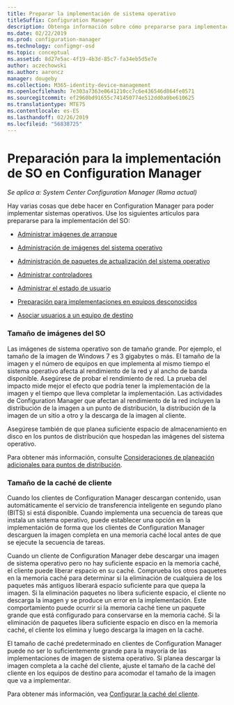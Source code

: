 ```yaml
---
title: Preparar la implementación de sistema operativo
titleSuffix: Configuration Manager
description: Obtenga información sobre cómo prepararse para implementaciones de sistema operativo en Configuration Manager.
ms.date: 02/22/2019
ms.prod: configuration-manager
ms.technology: configmgr-osd
ms.topic: conceptual
ms.assetid: 8d27e5ac-4f19-4b3d-85c7-fa34eb5d5e7e
author: aczechowski
ms.author: aaroncz
manager: dougeby
ms.collection: M365-identity-device-management
ms.openlocfilehash: 7e303a7363e0641210cc7c6e436546d864fe0571
ms.sourcegitcommit: ef2960bd91655c741450774e512dd0a9be610625
ms.translationtype: MTE75
ms.contentlocale: es-ES
ms.lasthandoff: 02/26/2019
ms.locfileid: "56838725"
---
```

# <a name="prepare-for-os-deployment-in-configuration-manager"></a>Preparación para la implementación de SO en Configuration Manager

*Se aplica a: System Center Configuration Manager (Rama actual)*

Hay varias cosas que debe hacer en Configuration Manager para poder implementar sistemas operativos. Use los siguientes artículos para prepararse para la implementación del SO:  

-   [Administrar imágenes de arranque](manage-boot-images.md)  

-   [Administración de imágenes del sistema operativo](manage-operating-system-images.md)  

-   [Administración de paquetes de actualización del sistema operativo](manage-operating-system-upgrade-packages.md)  

-   [Administrar controladores](manage-drivers.md)  

-   [Administrar el estado de usuario](manage-user-state.md)  

-   [Preparación para implementaciones en equipos desconocidos](prepare-for-unknown-computer-deployments.md)  

-   [Asociar usuarios a un equipo de destino](associate-users-with-a-destination-computer.md)  



### <a name="os-image-size"></a>Tamaño de imágenes del SO  

Las imágenes de sistema operativo son de tamaño grande. Por ejemplo, el tamaño de la imagen de Windows 7 es 3 gigabytes o más. El tamaño de la imagen y el número de equipos en que implementa al mismo tiempo el sistema operativo afecta al rendimiento de la red y al ancho de banda disponible. Asegúrese de probar el rendimiento de red. La prueba del impacto mide mejor el efecto que podría tener la implementación de la imagen y el tiempo que lleva completar la implementación. Las actividades de Configuration Manager que afectan al rendimiento de la red incluyen la distribución de la imagen a un punto de distribución, la distribución de la imagen de un sitio a otro y la descarga de la imagen al cliente.  

Asegúrese también de que planea suficiente espacio de almacenamiento en disco en los puntos de distribución que hospedan las imágenes del sistema operativo.  

Para obtener más información, consulte [Consideraciones de planeación adicionales para puntos de distribución](/sccm/osd/get-started/prepare-site-system-roles-for-operating-system-deployments#BKMK_AdditionalPlanning).


### <a name="client-cache-size"></a>Tamaño de la caché de cliente  

Cuando los clientes de Configuration Manager descargan contenido, usan automáticamente el servicio de transferencia inteligente en segundo plano (BITS) si está disponible. Cuando implementa una secuencia de tareas que instala un sistema operativo, puede establecer una opción en la implementación de forma que los clientes de Configuration Manager descarguen la imagen completa en una memoria caché local antes de que se ejecute la secuencia de tareas.  

Cuando un cliente de Configuration Manager debe descargar una imagen de sistema operativo pero no hay suficiente espacio en la memoria caché, el cliente puede liberar espacio en su caché. Comprueba los otros paquetes en la memoria caché para determinar si la eliminación de cualquiera de los paquetes más antiguos liberará espacio suficiente para que quepa la imagen. Si la eliminación paquetes no libera suficiente espacio, el cliente no descarga la imagen y se produce un error en la implementación. Este comportamiento puede ocurrir si la memoria caché tiene un paquete grande que está configurado para conservarse en la memoria caché. Si la eliminación de paquetes libera suficiente espacio en disco en la memoria caché, el cliente los elimina y luego descarga la imagen en la caché.  

El tamaño de caché predeterminado en clientes de Configuration Manager puede no ser lo suficientemente grande para la mayoría de las implementaciones de imagen de sistema operativo. Si planea descargar la imagen completa a la caché del cliente, ajuste el tamaño de la caché del cliente en los equipos de destino para acomodar el tamaño de la imagen que va a implementar.  

Para obtener más información, vea [Configurar la caché del cliente](/sccm/core/clients/manage/manage-clients#BKMK_ClientCache).  


